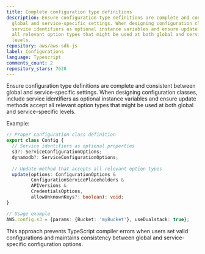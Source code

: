 ```yaml
---
title: Complete configuration type definitions
description: Ensure configuration type definitions are complete and consistent between
  global and service-specific settings. When designing configuration classes, include
  service identifiers as optional instance variables and ensure update methods accept
  all relevant option types that might be used at both global and service-specific
  levels.
repository: aws/aws-sdk-js
label: Configurations
language: Typescript
comments_count: 2
repository_stars: 7628
---
```


Ensure configuration type definitions are complete and consistent between global and service-specific settings. When designing configuration classes, include service identifiers as optional instance variables and ensure update methods accept all relevant option types that might be used at both global and service-specific levels.

Example:
```typescript
// Proper configuration class definition
export class Config {
  // Service identifiers as optional properties
  s3?: ServiceConfigurationOptions;
  dynamodb?: ServiceConfigurationOptions;
  
  // Update method that accepts all relevant option types
  update(options: ConfigurationOptions & 
         ConfigurationServicePlaceholders & 
         APIVersions & 
         CredentialsOptions, 
         allowUnknownKeys?: boolean): void;
}

// Usage example
AWS.config.s3 = {params: {Bucket: 'myBucket'}, useDualstack: true};
```

This approach prevents TypeScript compiler errors when users set valid configurations and maintains consistency between global and service-specific configuration options.
